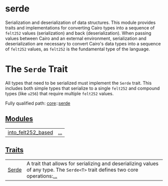 # serde

Serialization and deserialization of data structures.
This module provides traits and implementations for converting Cairo types into a sequence of
`felt252` values (serialization) and back (deserialization).
When passing values between Cairo and an external environment, serialization and deserialization
are necessary to convert Cairo's data types into a sequence of `felt252` values, as `felt252` is
the fundamental type of the language.
# The `Serde` Trait

All types that need to be serialized must implement the `Serde` trait. This includes both simple
types that serialize to a single `felt252` and compound types (like `u256`) that require
multiple `felt252` values.

Fully qualified path: [core](./core.md)::[serde](./core-serde.md)


[Modules](./core-serde-modules.md)
 ---
| | |
|:---|:---|
| [into_felt252_based](./core-serde-into_felt252_based.md) | [...](./core-serde-into_felt252_based.md) |

[Traits](./core-serde-traits.md)
 ---
| | |
|:---|:---|
| [Serde](./core-serde-Serde.md) | A trait that allows for serializing and deserializing values of any type. The `Serde<T>`  trait defines two core operations:[...](./core-serde-Serde.md) |
